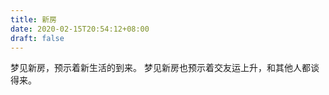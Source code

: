 ```yaml
---
title: 新房
date: 2020-02-15T20:54:12+08:00
draft: false
---
```


梦见新房，预示着新生活的到来。
梦见新房也预示着交友运上升，和其他人都谈得来。
